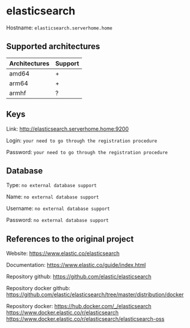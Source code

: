 # elasticsearch
Hostname: `elasticsearch.serverhome.home`

## Supported architectures
| Architectures | Support |
| :------------ | :------ |
| amd64         | +       |
| arm64         | +       |
| armhf         | ?       |

## Keys
Link: http://elasticsearch.serverhome.home:9200

Login: `your need to go through the registration procedure`

Password: `your need to go through the registration procedure`

## Database
Type: `no external database support`

Name: `no external database support`

Username: `no external database support`

Password: `no external database support`

## References to the original project
Website: https://www.elastic.co/elasticsearch

Documentation: https://www.elastic.co/guide/index.html

Repository github: https://github.com/elastic/elasticsearch

Repository docker github: https://github.com/elastic/elasticsearch/tree/master/distribution/docker

Repository docker: https://hub.docker.com/_/elasticsearch https://www.docker.elastic.co/r/elasticsearch https://www.docker.elastic.co/r/elasticsearch/elasticsearch-oss
